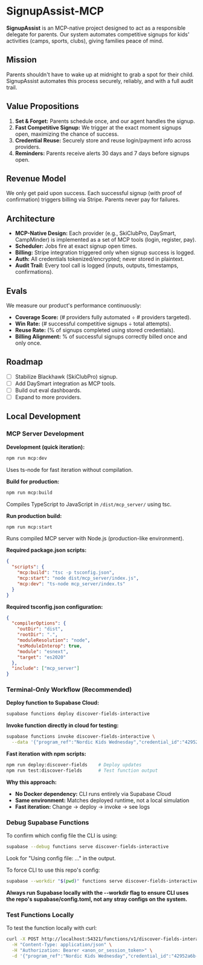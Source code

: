 # SignupAssist-MCP

**SignupAssist** is an MCP-native project designed to act as a responsible delegate for parents. Our system automates competitive signups for kids' activities (camps, sports, clubs), giving families peace of mind.

## Mission
Parents shouldn't have to wake up at midnight to grab a spot for their child. SignupAssist automates this process securely, reliably, and with a full audit trail.

## Value Propositions
1. **Set & Forget:** Parents schedule once, and our agent handles the signup.
2. **Fast Competitive Signup:** We trigger at the exact moment signups open, maximizing the chance of success.
3. **Credential Reuse:** Securely store and reuse login/payment info across providers.
4. **Reminders:** Parents receive alerts 30 days and 7 days before signups open.

## Revenue Model
We only get paid upon success. Each successful signup (with proof of confirmation) triggers billing via Stripe. Parents never pay for failures.

## Architecture
- **MCP-Native Design:** Each provider (e.g., SkiClubPro, DaySmart, CampMinder) is implemented as a set of MCP tools (login, register, pay).
- **Scheduler:** Jobs fire at exact signup open times.
- **Billing:** Stripe integration triggered only when signup success is logged.
- **Auth:** All credentials tokenized/encrypted; never stored in plaintext.
- **Audit Trail:** Every tool call is logged (inputs, outputs, timestamps, confirmations).

## Evals
We measure our product's performance continuously:
- **Coverage Score:** (# providers fully automated ÷ # providers targeted).
- **Win Rate:** (# successful competitive signups ÷ total attempts).
- **Reuse Rate:** (% of signups completed using stored credentials).
- **Billing Alignment:** % of successful signups correctly billed once and only once.

## Roadmap
- [ ] Stabilize Blackhawk (SkiClubPro) signup.
- [ ] Add DaySmart integration as MCP tools.
- [ ] Build out eval dashboards.
- [ ] Expand to more providers.

## Local Development

### MCP Server Development

**Development (quick iteration):**
```bash
npm run mcp:dev
```
Uses ts-node for fast iteration without compilation.

**Build for production:**
```bash
npm run mcp:build
```
Compiles TypeScript to JavaScript in `/dist/mcp_server/` using tsc.

**Run production build:**
```bash
npm run mcp:start
```
Runs compiled MCP server with Node.js (production-like environment).

**Required package.json scripts:**
```json
{
  "scripts": {
    "mcp:build": "tsc -p tsconfig.json",
    "mcp:start": "node dist/mcp_server/index.js",
    "mcp:dev": "ts-node mcp_server/index.ts"
  }
}
```

**Required tsconfig.json configuration:**
```json
{
  "compilerOptions": {
    "outDir": "dist",
    "rootDir": ".",
    "moduleResolution": "node",
    "esModuleInterop": true,
    "module": "esnext",
    "target": "es2020"
  },
  "include": ["mcp_server"]
}
```

### Terminal-Only Workflow (Recommended)

**Deploy function to Supabase Cloud:**
```bash
supabase functions deploy discover-fields-interactive
```

**Invoke function directly in cloud for testing:**
```bash
supabase functions invoke discover-fields-interactive \
  --data '{"program_ref":"Nordic Kids Wednesday","credential_id":"42952a6b-173f-44a2-8785-b1b783ee189d","plan_execution_id":"interactive"}'
```

**Fast iteration with npm scripts:**
```bash
npm run deploy:discover-fields    # Deploy updates
npm run test:discover-fields      # Test function output
```

**Why this approach:**
- **No Docker dependency:** CLI runs entirely via Supabase Cloud
- **Same environment:** Matches deployed runtime, not a local simulation  
- **Fast iteration:** Change → deploy → invoke → see logs

### Debug Supabase Functions
To confirm which config file the CLI is using:
```bash
supabase --debug functions serve discover-fields-interactive
```
Look for "Using config file: …" in the output.

To force CLI to use this repo's config:
```bash
supabase --workdir "$(pwd)" functions serve discover-fields-interactive
```

**Always run Supabase locally with the --workdir flag to ensure CLI uses the repo's supabase/config.toml, not any stray configs on the system.**

### Test Functions Locally
To test the function locally with curl:
```bash
curl -X POST http://localhost:54321/functions/v1/discover-fields-interactive \
  -H "Content-Type: application/json" \
  -H "Authorization: Bearer <anon_or_session_token>" \
  -d '{"program_ref":"Nordic Kids Wednesday","credential_id":"42952a6b-173f-44a2-8785-b1b783ee189d","plan_execution_id":"interactive"}'
```